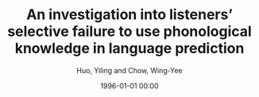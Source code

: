 ---
layout: post
title: An investigation into listeners’ selective failure to use phonological knowledge in language prediction

date: 1996-01-01 00:00
author: Huo, Yiling and Chow, Wing-Yee
year: 2022
---